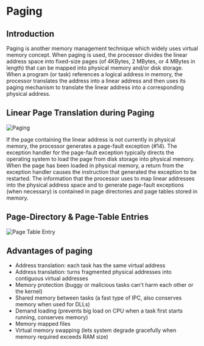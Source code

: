 Paging
=====

## Introduction

Paging is another memory management technique which widely uses virtual memory concept. When paging is used, the processor divides the linear address space into fixed-size pages (of 4KBytes, 2 MBytes, or 4 MBytes in length) that can be mapped into physical memory and/or disk storage. When a program (or task) references a logical address in memory, the processor translates the address into a linear address and then uses its paging mechanism to translate the linear address into a corresponding physical address.

## Linear Page Translation during Paging

![Paging](http://viralpatel.net/taj/tutorial/image/paging.gif)

If the page containing the linear address is not currently in physical memory, the processor generates a page-fault exception (#14). The exception handler for the page-fault exception typically directs the operating system to load the page from disk storage into physical memory. When the page has been loaded in physical memory, a return from the exception handler causes the instruction that generated the exception to be restarted. The information that the processor uses to map linear addresses into the physical address space and to generate page-fault exceptions (when necessary) is contained in page directories and page tables stored in memory.


## Page-Directory & Page-Table Entries
![Page Table Entry](http://viralpatel.net/taj/tutorial/image/page_table_entry.gif)


## Advantages of paging

* Address translation: each task has the same virtual address
* Address translation: turns fragmented physical addresses into contiguous virtual addresses
* Memory protection (buggy or malicious tasks can't harm each other or the kernel)
* Shared memory between tasks (a fast type of IPC, also conserves memory when used for DLLs)
* Demand loading (prevents big load on CPU when a task first starts running, conserves memory)
* Memory mapped files
* Virtual memory swapping (lets system degrade gracefully when memory required exceeds RAM size)

